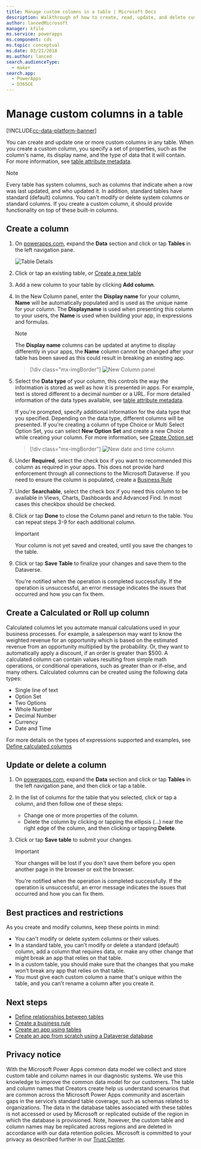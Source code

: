 ```yaml
---
title: Manage custom columns in a table | Microsoft Docs
description: Walkthrough of how to create, read, update, and delete custom columns in a table in Microsoft Dataverse.
author: lancedMicrosoft
manager: kfile
ms.service: powerapps
ms.component: cds
ms.topic: conceptual
ms.date: 03/21/2018
ms.author: lanced
search.audienceType: 
  - maker
search.app: 
  - PowerApps
  - D365CE
---
```


# Manage custom columns in a table
[!INCLUDE[cc-data-platform-banner](../../includes/cc-data-platform-banner.md)]

You can create and update one or more custom columns in any table. When you create a custom column, you specify a set of properties, such as the column's name, its display name, and the type of data that it will contain. For more information, see [table attribute metadata](../../developer/data-platform/entity-attribute-metadata.md).

> [!NOTE]
> Every table has system columns, such as columns that indicate when a row was last updated, and who updated it. In addition, standard tables have standard (default) columns. You can't modify or delete system columns or standard columns. If you create a custom column, it should provide functionality on top of these built-in columns.

## Create a column
1. On [powerapps.com](https://make.powerapps.com/?utm_source=padocs&utm_medium=linkinadoc&utm_campaign=referralsfromdoc), expand the **Data** section and click or tap **Tables** in the left navigation pane.

    ![Table Details](./media/data-platform-cds-create-entity/entitylist.png "table List")

2. Click or tap an existing table, or [Create a new table](data-platform-create-entity.md)

3. Add a new column to your table by clicking **Add column**.

4. In the New Column panel, enter the **Display name** for your column, **Name** will be automatically populated and is used as the unique name for your column. The **Displayname** is used when presenting this column to your users, the **Name** is used when building your app, in expressions and formulas.

    > [!NOTE]
    > The **Display name** columns can be updated at anytime to display differently in your apps, the **Name** column cannot be changed after your table has been saved as this could result in breaking an existing app.

    > [!div class="mx-imgBorder"] 
    > ![New Column panel](./media/data-platform-cds-create-entity/newfieldpanel.png "New Column Panel")

5. Select the **Data type** of your column, this controls the way the information is stored as well as how it is presented in apps. For example, text is stored different to a decimal number or a URL. For more detailed information of the data types available, see [table attribute metadata](../../developer/data-platform/entity-attribute-metadata.md).

    If you're prompted, specify additional information for the data type that you specified. Depending on the data type, different columns will be presented. If you're creating a column of type Choice or Multi Select Option Set, you can select **New Option Set** and create a new Choice while creating your column. For more information, see [Create Option set](custom-picklists.md)

    > [!div class="mx-imgBorder"] 
    > ![New date and time column](./media/data-platform-cds-create-entity/newfieldpanel-2.png "New date and time column")


7. Under **Required**, select the check box if you want to recommended this column as required in your apps. This does not provide hard enforcement through all connections to the Microsoft Dataverse. If you need to ensure the column is populated, create a [Business Rule](data-platform-create-business-rule.md)

8. Under **Searchable**, select the check box if you need this column to be available in Views, Charts, Dashboards and Advanced Find. In most cases this checkbox should be checked.

9. Click or tap **Done** to close the Column panel and return to the table. You can repeat steps 3-9 for each additional column.
   
    > [!IMPORTANT]
    > Your column is not yet saved and created, until you save the changes to the table.

10. Click or tap **Save Table** to finalize your changes and save them to the Dataverse.

    You're notified when the operation is completed successfully. If the operation is unsuccessful, an error message indicates the issues that occurred and how you can fix them.

## Create a Calculated or Roll up column
Calculated columns let you automate manual calculations used in your business processes. For example, a salesperson may want to know the weighted revenue for an opportunity which is based on the estimated revenue from an opportunity multiplied by the probability. Or, they want to automatically apply a discount, if an order is greater than $500. A calculated column can contain values resulting from simple math operations, or conditional operations, such as greater than or if-else, and many others. Calculated columns can be created using the following data types:

* Single line of text
* Option Set
* Two Options
* Whole Number
* Decimal Number
* Currency
* Date and Time

For more details on the types of expressions supported and examples, see [Define calculated columns](/dynamics365/customer-engagement/customize/define-calculated-fields)

## Update or delete a column
1. On [powerapps.com](https://make.powerapps.com/?utm_source=padocs&utm_medium=linkinadoc&utm_campaign=referralsfromdoc), expand the **Data** section and click or tap **Tables** in the left navigation pane, and then click or tap a table.
2. In the list of columns for the table that you selected, click or tap a column, and then follow one of these steps:
   
   * Change one or more properties of the column.
   * Delete the column by clicking or tapping the ellipsis (...) near the right edge of the column, and then clicking or tapping **Delete**.

3. Click or tap **Save table** to submit your changes.
   
    > [!IMPORTANT]
    > Your changes will be lost if you don't save them before you open another page in the browser or exit the browser.

    You're notified when the operation is completed successfully. If the operation is unsuccessful, an error message indicates the issues that occurred and how you can fix them.

## Best practices and restrictions
As you create and modify columns, keep these points in mind:

* You can't modify or delete system columns or their values.
* In a standard table, you can't modify or delete a standard (default) column, add a column that requires data, or make any other change that might break an app that relies on that table.
* In a custom table, you should make sure that the changes that you make won't break any app that relies on that table.
* You must give each custom column a name that's unique within the table, and you can't rename a column after you create it.

## Next steps
* [Define relationships between tables](data-platform-entity-lookup.md)
* [Create a business rule](data-platform-create-business-rule.md)
* [Create an app using tables](../canvas-apps/data-platform-create-app.md)
* [Create an app from scratch using a Dataverse database](../canvas-apps/data-platform-create-app-scratch.md)

## Privacy notice
With the Microsoft Power Apps common data model we collect and store custom table and column names in our diagnostic systems.  We use this knowledge to improve the common data model for our customers. The table and column names that Creators create help us understand scenarios that are common across the Microsoft Power Apps community and ascertain gaps in the service’s standard table coverage, such as schemas related to organizations. The data in the database tables associated with these tables is not accessed or used by Microsoft or replicated outside of the region in which the database is provisioned. Note, however, the custom table and column names may be replicated across regions and are deleted in accordance with our data retention policies. Microsoft is committed to your privacy as described further in our [Trust Center](https://www.microsoft.com/trustcenter/Privacy/default.aspx).

